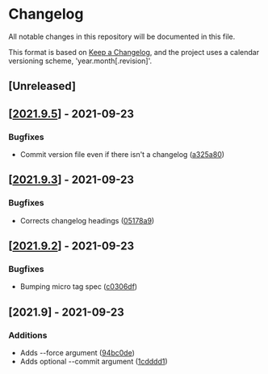 # Changelog

All notable changes in this repository will be documented in this file.

This format is based on [Keep a Changelog](https://keepachangelog.com/en/1.0.0/),
and the project uses a calendar versioning scheme, 'year.month[.revision]'.

## [Unreleased]

<a name='2021.9.5'></a>
## [[2021.9.5](https://github.com/fredheidrich/bumpkin/compare/2021.9.4...2021.9.5)] - 2021-09-23

### Bugfixes

* Commit version file even if there isn't a changelog ([a325a80](https://github.com/fredheidrich/bumpkin/commit/a325a801ea27d02bcda5f92aa716a6ae9e6790a1))

<a name='2021.9.3'></a>
## [[2021.9.3](https://github.com/fredheidrich/bumpkin/compare/2021.9.2...2021.9.3)] - 2021-09-23

### Bugfixes

* Corrects changelog headings ([05178a9](https://github.com/fredheidrich/bumpkin/commit/05178a9dfad6894568ed7f7a8d7d9236dca2fdd1))

<a name='2021.9.2'></a>
## [[2021.9.2](https://github.com/fredheidrich/bumpkin/compare/2021.9.1...2021.9.2)] - 2021-09-23

### Bugfixes

* Bumping micro tag spec ([c0306df](https://github.com/fredheidrich/bumpkin/commit/c0306df1dc57695ea379b9b86eaaa5400d0283b4))

<a name='2021.9'></a>
## [2021.9] - 2021-09-23

### Additions

* Adds --force argument ([94bc0de](https://github.com/fredheidrich/bumpkin/commit/94bc0de9241b27604718bff688dcf52daecbef57))
* Adds optional --commit argument ([1cdddd1](https://github.com/fredheidrich/bumpkin/commit/1cdddd1bd7504657ba3455391f42d5e2dac09ec2))
